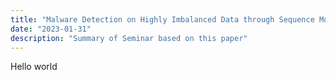 ```yaml
---
title: "Malware Detection on Highly Imbalanced Data through Sequence Modeling"
date: "2023-01-31"
description: "Summary of Seminar based on this paper"
---
```


Hello world 

